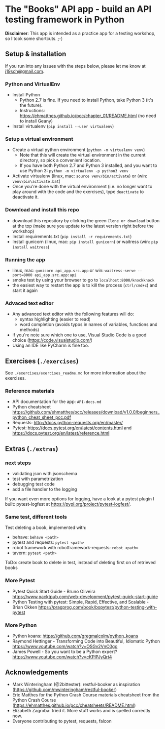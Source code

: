 # The "Books" API app - build an API testing framework in Python

**Disclaimer**: 
This app is intended as a practice app for a testing workshop, so I took some shortcuts. ;-)


## Setup & installation

If you run into any issues with the steps below, please let me know at j19sch@gmail.com.

### Python and VirtualEnv
- Install Python
    - Python 2.7 is fine. If you need to install Python, take Python 3 (it's the future).
    - Instructions: https://ehmatthes.github.io/pcc/chapter_01/README.html (no need to install Geany)
- Install virtualenv (`pip install --user virtualenv`)

### Setup a virtual environment
- Create a virtual python environment (`python -m virtualenv venv`)
	- Note that this will create the virtual environment in the current directory, so pick a convenient location.
	- If you have both Python 2.7 and Python 3 installed, and you want to use Python 3:
	`python -m virtualenv -p python3 venv`
- Activate virtualenv (linux, mac: `source venv/bin/activate`) or (win: `venv\bin\activate.bat`)
- Once you're done with the virtual environment (i.e. no longer want to play around with the code and the exercises), type `deactivate`
to deactivate it.

### Download and install this repo
- download this repository by clicking the green `Clone or download` button at the top (make sure you update to
the latest version right before the workshop) 
- Install requirements.txt (`pip install -r requirements.txt`)
- Install gunicorn (linux, mac: `pip install gunicorn`) or
waitress (win: `pip install waitress`)

### Running the app
- linux, mac: `gunicorn api_app.src.app` or win: `waitress-serve --port=8000 api_app.src.app:api`
- smoke test by using your browser to go to `localhost:8000/knockknock`
- the easiest way to restart the app is to kill the process (`ctrl/cmd+c`) and start it again

### Advaced text editor
- Any advanced text editor with the following features will do:
    - syntax highlighting (easier to read)
    - word completion (avoids typos in names of variables, functions and methods)
- If you're note sure which one to use, Visual Studio Code is a good choice
(https://code.visualstudio.com/)
- Using an IDE like PyCharm is fine too.



## Exercises  (`./exercises`)
See `./exercises/exercises_readme.md` for more information about the exercises.

### Reference materials
- API documentation for the app: `API-docs.md`
- Python cheatsheet
https://github.com/ehmatthes/pcc/releases/download/v1.0.0/beginners_python_cheat_sheet_pcc.pdf
- Requests:
http://docs.python-requests.org/en/master/
- Pytest:
https://docs.pytest.org/en/latest/contents.html and https://docs.pytest.org/en/latest/reference.html



## Extras (`./extras`)

### next steps
- validating json with jsonschema
- test with parametrization
- debugging test code
- add a file handler to the logging

If you want even more options for logging, have a look at a pytest plugin I built: pytest-logfest at 
https://pypi.org/project/pytest-logfest/.

### Same test, different tools
Test deleting a book, implemented with:
- behave: `behave <path>`
- pytest and requests: `pytest <path>`
- robot framework with robotframework-requests: `robot <path>`
- tavern: `pytest <path>`

ToDo: create book to delete in test, instead of deleting first on of retrieved books

### More Pytest
- Pytest Quick Start Guide - Bruno Oliveira
https://www.packtpub.com/web-development/pytest-quick-start-guide
- Python Testing with pytest: Simple, Rapid, Effective, and Scalable - Brian Okken
https://pragprog.com/book/bopytest/python-testing-with-pytest

### More Python
- Python koans: https://github.com/gregmalcolm/python_koans
- Raymond Hettinger - Transforming Code into Beautiful, Idiomatic
Python https://www.youtube.com/watch?v=OSGv2VnC0go
- James Powell - So you want to be a Python expert? https://www.youtube.com/watch?v=cKPlPJyQrt4



## Acknowledgements
- Mark Winteringham (@2bittester): restful-booker as inspiration
(https://github.com/mwinteringham/restful-booker)
- Eric Matthes for the Python Crash Course materials cheatsheet from the Python Crash Course
(https://ehmatthes.github.io/pcc/cheatsheets/README.html)
- Elizabeth Zagroba: tried it. More stuff works and is spelled correctly now.
- Everyone contributing to pytest, requests, falcon
